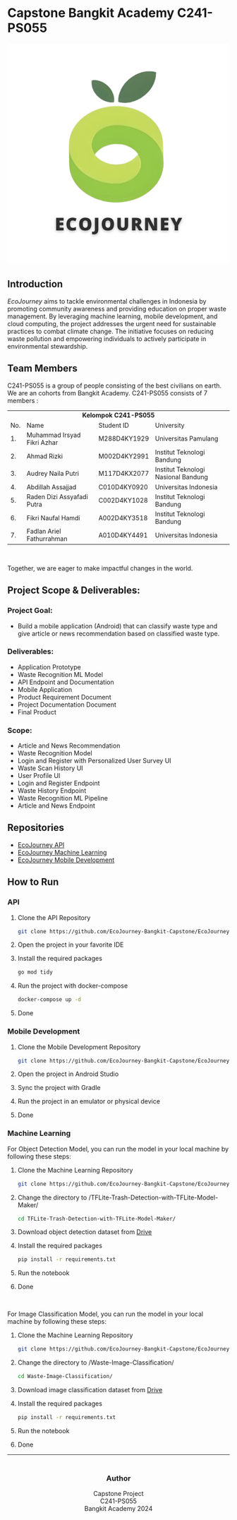 # Capstone Bangkit Academy C241-PS055

<div align="center">
  <img src=".././picture/logo-ecojourney.png" width="500">
</div>

## Introduction

_EcoJourney_ aims to tackle environmental challenges in Indonesia by promoting community awareness and providing education on proper waste management. By leveraging machine learning, mobile development, and cloud computing, the project addresses the urgent need for sustainable practices to combat climate change. The initiative focuses on reducing waste pollution and empowering individuals to actively participate in environmental stewardship.

## Team Members

C241-PS055 is a group of people consisting of the best civilians on earth. We are an cohorts from Bangkit Academy. C241-PS055 consists of 7 members :

<div> 
<table>
    <tr>
        <td colspan=4 align="center" style="font-weight:bold">Kelompok C241-PS055</td>
    </tr>
    <tr>
        <td>No.</td>
        <td>Name</td>
        <td>Student ID</td>
        <td>University</td>
    </tr>
    <tr>
        <td>1.</td>
        <td>Muhammad Irsyad Fikri Azhar</td>
        <td>M288D4KY1929</td>
        <td>Universitas Pamulang</td>
    </tr>
    <tr>
        <td>2.</td>
        <td>Ahmad Rizki</td>
        <td>M002D4KY2991</td>
        <td>Institut Teknologi Bandung</td>
    </tr>
    <tr>
        <td>3.</td>
        <td>Audrey Naila Putri</td>
        <td>M117D4KX2077</td>
        <td>Institut Teknologi Nasional Bandung</td>
    </tr>
    <tr>
        <td>4.</td>
        <td>Abdillah Assajjad</td>
        <td>C010D4KY0920</td>
        <td>Universitas Indonesia</td>
    </tr>
    <tr>
        <td>5.</td>
        <td>Raden Dizi Assyafadi Putra</td>
        <td>C002D4KY1028</td>
        <td>Institut Teknologi Bandung</td>
    </tr>
    <tr>
        <td>6.</td>
        <td>Fikri Naufal Hamdi</td>
        <td>A002D4KY3518</td>
        <td>Institut Teknologi Bandung</td>
    </tr>
    <tr>
        <td>7.</td>
        <td>Fadlan Ariel Fathurrahman</td>
        <td>A010D4KY4491</td>
        <td>Universitas Indonesia</td>
    </tr>
</table>
<br>

Together, we are eager to make impactful changes in the world.

## Project Scope & Deliverables:

### Project Goal:

- Build a mobile application (Android) that can classify waste type and give article or news recommendation based on classified waste type.

### Deliverables:

- Application Prototype
- Waste Recognition ML Model
- API Endpoint and Documentation
- Mobile Application
- Product Requirement Document
- Project Documentation Document
- Final Product

### Scope:

- Article and News Recommendation
- Waste Recognition Model
- Login and Register with Personalized User Survey UI
- Waste Scan History UI
- User Profile UI
- Login and Register Endpoint
- Waste History Endpoint
- Waste Recognition ML Pipeline
- Article and News Endpoint

## Repositories

- [EcoJourney API](https://github.com/EcoJourney-Bangkit-Capstone/EcoJourney-backend)
- [EcoJourney Machine Learning](https://github.com/EcoJourney-Bangkit-Capstone/EcoJourney-ML)
- [EcoJourney Mobile Development](https://github.com/EcoJourney-Bangkit-Capstone/EcoJourney-Mobile)

## How to Run

### API

1. Clone the API Repository

    ```bash
    git clone https://github.com/EcoJourney-Bangkit-Capstone/EcoJourney-backend.git
    ```

2. Open the project in your favorite IDE
3. Install the required packages

    ```bash
    go mod tidy
    ```

4. Run the project with docker-compose

    ```bash
    docker-compose up -d
    ```

5. Done

### Mobile Development

1. Clone the Mobile Development Repository

    ```bash
    git clone https://github.com/EcoJourney-Bangkit-Capstone/EcoJourney-Mobile.git
    ```

2. Open the project in Android Studio
3. Sync the project with Gradle
4. Run the project in an emulator or physical device
5. Done

### Machine Learning

For Object Detection Model, you can run the model in your local machine by following these steps:

1. Clone the Machine Learning Repository

    ```bash
    git clone https://github.com/EcoJourney-Bangkit-Capstone/EcoJourney-ML.git
    ```

2. Change the directory to /TFLite-Trash-Detection-with-TFLite-Model-Maker/

    ```bash
    cd TFLite-Trash-Detection-with-TFLite-Model-Maker/
    ```

3. Download object detection dataset from [Drive](https://drive.google.com/drive/folders/153YmYgm2rV4s0FJ5HKiO-UQ5wUCtS_C5?usp=sharing)
4. Install the required packages

    ```bash
    pip install -r requirements.txt
    ```

5. Run the notebook
6. Done

<br>

For Image Classification Model, you can run the model in your local machine by following these steps:

1. Clone the Machine Learning Repository

    ```bash
    git clone https://github.com/EcoJourney-Bangkit-Capstone/EcoJourney-ML.git
    ```

2. Change the directory to /Waste-Image-Classification/

    ```bash
    cd Waste-Image-Classification/
    ```

3. Download image classification dataset from [Drive](https://drive.google.com/drive/folders/153YmYgm2rV4s0FJ5HKiO-UQ5wUCtS_C5?usp=sharing)
4. Install the required packages

    ```bash
    pip install -r requirements.txt
    ```

5. Run the notebook
6. Done

---

<h3 align="center">
    <br>
    Author
    <br>
</h3>

<p align="center">
    Capstone Project<br>
    C241-PS055<br>
    Bangkit Academy 2024
</p>
